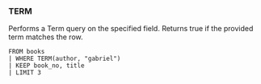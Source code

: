 <!--
This is generated by ESQL’s AbstractFunctionTestCase. Do no edit it. See ../README.md for how to regenerate it.
-->

### TERM
Performs a Term query on the specified field. Returns true if the provided term matches the row.

```
FROM books
| WHERE TERM(author, "gabriel")
| KEEP book_no, title
| LIMIT 3
```
